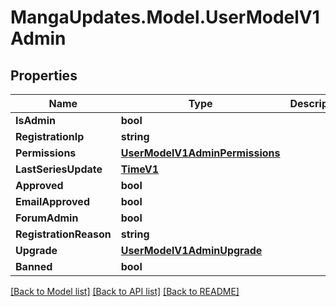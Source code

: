 # MangaUpdates.Model.UserModelV1Admin

## Properties

Name | Type | Description | Notes
------------ | ------------- | ------------- | -------------
**IsAdmin** | **bool** |  | [optional] 
**RegistrationIp** | **string** |  | [optional] 
**Permissions** | [**UserModelV1AdminPermissions**](UserModelV1AdminPermissions.md) |  | [optional] 
**LastSeriesUpdate** | [**TimeV1**](TimeV1.md) |  | [optional] 
**Approved** | **bool** |  | [optional] 
**EmailApproved** | **bool** |  | [optional] 
**ForumAdmin** | **bool** |  | [optional] 
**RegistrationReason** | **string** |  | [optional] 
**Upgrade** | [**UserModelV1AdminUpgrade**](UserModelV1AdminUpgrade.md) |  | [optional] 
**Banned** | **bool** |  | [optional] 

[[Back to Model list]](../README.md#documentation-for-models) [[Back to API list]](../README.md#documentation-for-api-endpoints) [[Back to README]](../README.md)

